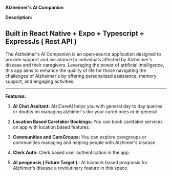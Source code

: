 **Alzheimer's AI Companion**

**Description:**

## Built in React Native + Expo + Typescript + ExpressJs ( Rest API )

The Alzheimer's AI Companion is an open-source application designed to provide support and assistance to individuals affected by Alzheimer's disease and their caregivers. Leveraging the power of artificial intelligence, this app aims to enhance the quality of life for those navigating the challenges of Alzheimer's by offering personalized assistance, memory support, and engaging activities.

---

**Features:**

1. **AI Chat Assitant:** AlziCareAI helps you with general day to day queries or doubts on managing alzhimer's dor your cared ones or in general

2. **Location Based Caretaker Bookings:** You can book caretaker services on app with location based features.

3. **Communities and CareGroups:** You can explore caregroups or communities managing and helping people with Alzhimer's disease.

4. **Clerk Auth:** Clerk based user authentication in the app.

5. **AI peognosis ( Future Target ) :** AI biomark based prognosis for Alzhimer's disease a revolutinary feature in this space.

